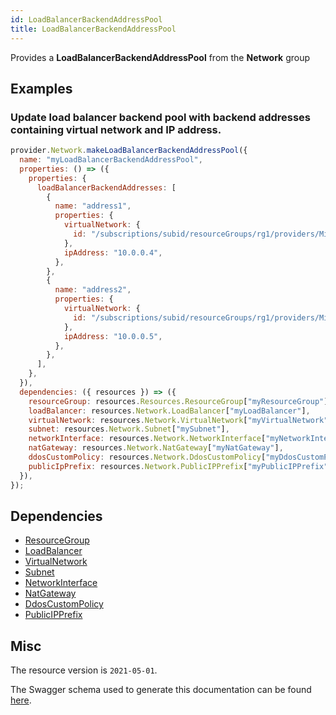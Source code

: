 ```yaml
---
id: LoadBalancerBackendAddressPool
title: LoadBalancerBackendAddressPool
---
```

Provides a **LoadBalancerBackendAddressPool** from the **Network** group
## Examples
### Update load balancer backend pool with backend addresses containing virtual network and  IP address.
```js
provider.Network.makeLoadBalancerBackendAddressPool({
  name: "myLoadBalancerBackendAddressPool",
  properties: () => ({
    properties: {
      loadBalancerBackendAddresses: [
        {
          name: "address1",
          properties: {
            virtualNetwork: {
              id: "/subscriptions/subid/resourceGroups/rg1/providers/Microsoft.Network/virtualNetworks/vnetlb",
            },
            ipAddress: "10.0.0.4",
          },
        },
        {
          name: "address2",
          properties: {
            virtualNetwork: {
              id: "/subscriptions/subid/resourceGroups/rg1/providers/Microsoft.Network/virtualNetworks/vnetlb",
            },
            ipAddress: "10.0.0.5",
          },
        },
      ],
    },
  }),
  dependencies: ({ resources }) => ({
    resourceGroup: resources.Resources.ResourceGroup["myResourceGroup"],
    loadBalancer: resources.Network.LoadBalancer["myLoadBalancer"],
    virtualNetwork: resources.Network.VirtualNetwork["myVirtualNetwork"],
    subnet: resources.Network.Subnet["mySubnet"],
    networkInterface: resources.Network.NetworkInterface["myNetworkInterface"],
    natGateway: resources.Network.NatGateway["myNatGateway"],
    ddosCustomPolicy: resources.Network.DdosCustomPolicy["myDdosCustomPolicy"],
    publicIpPrefix: resources.Network.PublicIPPrefix["myPublicIPPrefix"],
  }),
});

```
## Dependencies
- [ResourceGroup](../Resources/ResourceGroup.md)
- [LoadBalancer](../Network/LoadBalancer.md)
- [VirtualNetwork](../Network/VirtualNetwork.md)
- [Subnet](../Network/Subnet.md)
- [NetworkInterface](../Network/NetworkInterface.md)
- [NatGateway](../Network/NatGateway.md)
- [DdosCustomPolicy](../Network/DdosCustomPolicy.md)
- [PublicIPPrefix](../Network/PublicIPPrefix.md)
## Misc
The resource version is `2021-05-01`.

The Swagger schema used to generate this documentation can be found [here](https://github.com/Azure/azure-rest-api-specs/tree/main/specification/network/resource-manager/Microsoft.Network/stable/2021-05-01/loadBalancer.json).
